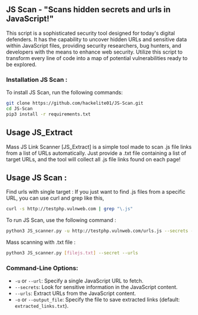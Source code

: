 ## JS Scan - "Scans hidden secrets and urls in JavaScript!"
This script is a sophisticated security tool designed for today's digital defenders. It has the capability to uncover hidden URLs and sensitive data within JavaScript files, providing security researchers, bug hunters, and developers with the means to enhance web security. Utilize this script to transform every line of code into a map of potential vulnerabilities ready to be explored.

### Installation JS Scan :

To install JS Scan, run the following commands:

```bash
git clone https://github.com/hackelite01/JS-Scan.git
cd JS-Scan
pip3 install -r requirements.txt
```

## Usage JS_Extract
Mass JS Link Scanner [JS_Extract] is a simple tool made to scan .js file links from a list of URLs automatically. Just provide a .txt file containing a list of target URLs, and the tool will collect all .js file links found on each page!

## Usage JS Scan :

Find urls with single target :
If you just want to find .js files from a specific URL, you can use curl and grep like this,
```bash
curl -s http://testphp.vulnweb.com | grep "\.js"
```
To run JS Scan, use the following command :

```bash
python3 JS_scanner.py -u http://testphp.vulnweb.com/urls.js --secrets --urls
```
Mass scanning with .txt file :
```bash
python3 JS_scanner.py [filejs.txt] --secret --urls
```

### Command-Line Options:
- `-u` or `--url`: Specify a single JavaScript URL to fetch.
- `--secrets`: Look for sensitive information in the JavaScript content.
- `--urls`: Extract URLs from the JavaScript content.
- `-o` or `--output_file`: Specify the file to save extracted links (default: `extracted_links.txt`).
